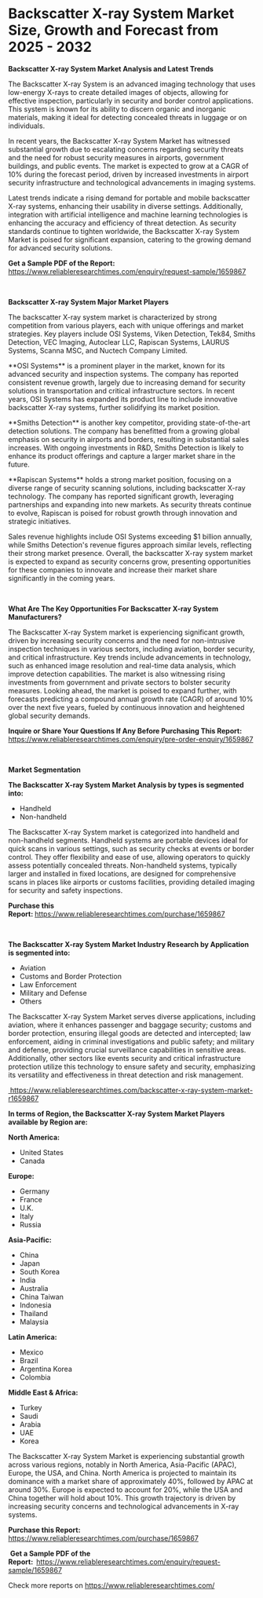 <p><h1>Backscatter X-ray System Market Size, Growth and Forecast from 2025 - 2032</h1></p><p><strong>Backscatter X-ray System Market Analysis and Latest Trends</strong></p>
<p><p>The Backscatter X-ray System is an advanced imaging technology that uses low-energy X-rays to create detailed images of objects, allowing for effective inspection, particularly in security and border control applications. This system is known for its ability to discern organic and inorganic materials, making it ideal for detecting concealed threats in luggage or on individuals.</p><p>In recent years, the Backscatter X-ray System Market has witnessed substantial growth due to escalating concerns regarding security threats and the need for robust security measures in airports, government buildings, and public events. The market is expected to grow at a CAGR of 10% during the forecast period, driven by increased investments in airport security infrastructure and technological advancements in imaging systems.</p><p>Latest trends indicate a rising demand for portable and mobile backscatter X-ray systems, enhancing their usability in diverse settings. Additionally, integration with artificial intelligence and machine learning technologies is enhancing the accuracy and efficiency of threat detection. As security standards continue to tighten worldwide, the Backscatter X-ray System Market is poised for significant expansion, catering to the growing demand for advanced security solutions.</p></p>
<p><strong>Get a Sample PDF of the Report:&nbsp;</strong> <a href="https://www.reliableresearchtimes.com/enquiry/request-sample/1659867?utm_campaign=3227&utm_medium=2&utm_source=Github&utm_content=ia&utm_term=29032025&utm_id=backscatter-x-ray-system">https://www.reliableresearchtimes.com/enquiry/request-sample/1659867</a></p>
<p>&nbsp;</p>
<p><strong>Backscatter X-ray System Major Market Players</strong></p>
<p><p>The backscatter X-ray system market is characterized by strong competition from various players, each with unique offerings and market strategies. Key players include OSI Systems, Viken Detection, Tek84, Smiths Detection, VEC Imaging, Autoclear LLC, Rapiscan Systems, LAURUS Systems, Scanna MSC, and Nuctech Company Limited.</p><p>**OSI Systems** is a prominent player in the market, known for its advanced security and inspection systems. The company has reported consistent revenue growth, largely due to increasing demand for security solutions in transportation and critical infrastructure sectors. In recent years, OSI Systems has expanded its product line to include innovative backscatter X-ray systems, further solidifying its market position.</p><p>**Smiths Detection** is another key competitor, providing state-of-the-art detection solutions. The company has benefitted from a growing global emphasis on security in airports and borders, resulting in substantial sales increases. With ongoing investments in R&D, Smiths Detection is likely to enhance its product offerings and capture a larger market share in the future.</p><p>**Rapiscan Systems** holds a strong market position, focusing on a diverse range of security scanning solutions, including backscatter X-ray technology. The company has reported significant growth, leveraging partnerships and expanding into new markets. As security threats continue to evolve, Rapiscan is poised for robust growth through innovation and strategic initiatives.</p><p>Sales revenue highlights include OSI Systems exceeding $1 billion annually, while Smiths Detection's revenue figures approach similar levels, reflecting their strong market presence. Overall, the backscatter X-ray system market is expected to expand as security concerns grow, presenting opportunities for these companies to innovate and increase their market share significantly in the coming years.</p></p>
<p>&nbsp;</p>
<p><strong>What Are The Key Opportunities For Backscatter X-ray System Manufacturers?</strong></p>
<p><p>The Backscatter X-ray System market is experiencing significant growth, driven by increasing security concerns and the need for non-intrusive inspection techniques in various sectors, including aviation, border security, and critical infrastructure. Key trends include advancements in technology, such as enhanced image resolution and real-time data analysis, which improve detection capabilities. The market is also witnessing rising investments from government and private sectors to bolster security measures. Looking ahead, the market is poised to expand further, with forecasts predicting a compound annual growth rate (CAGR) of around 10% over the next five years, fueled by continuous innovation and heightened global security demands.</p></p>
<p><strong>Inquire or Share Your Questions If Any Before Purchasing This Report:</strong> <a href="https://www.reliableresearchtimes.com/enquiry/pre-order-enquiry/1659867?utm_campaign=3227&utm_medium=2&utm_source=Github&utm_content=ia&utm_term=29032025&utm_id=backscatter-x-ray-system">https://www.reliableresearchtimes.com/enquiry/pre-order-enquiry/1659867</a></p>
<p>&nbsp;</p>
<p><strong>Market Segmentation</strong></p>
<p><strong>The Backscatter X-ray System Market Analysis by types is segmented into:</strong></p>
<p><ul><li>Handheld</li><li>Non-handheld</li></ul></p>
<p><p>The Backscatter X-ray System market is categorized into handheld and non-handheld segments. Handheld systems are portable devices ideal for quick scans in various settings, such as security checks at events or border control. They offer flexibility and ease of use, allowing operators to quickly assess potentially concealed threats. Non-handheld systems, typically larger and installed in fixed locations, are designed for comprehensive scans in places like airports or customs facilities, providing detailed imaging for security and safety inspections.</p></p>
<p><strong>Purchase this Report:&nbsp;</strong><a href="https://www.reliableresearchtimes.com/purchase/1659867?utm_campaign=3227&utm_medium=2&utm_source=Github&utm_content=ia&utm_term=29032025&utm_id=backscatter-x-ray-system">https://www.reliableresearchtimes.com/purchase/1659867</a></p>
<p>&nbsp;</p>
<p><strong>The Backscatter X-ray System Market Industry Research by Application is segmented into:</strong></p>
<p><ul><li>Aviation</li><li>Customs and Border Protection​</li><li>Law Enforcement</li><li>Military and Defense​</li><li>Others</li></ul></p>
<p><p>The Backscatter X-ray System Market serves diverse applications, including aviation, where it enhances passenger and baggage security; customs and border protection, ensuring illegal goods are detected and intercepted; law enforcement, aiding in criminal investigations and public safety; and military and defense, providing crucial surveillance capabilities in sensitive areas. Additionally, other sectors like events security and critical infrastructure protection utilize this technology to ensure safety and security, emphasizing its versatility and effectiveness in threat detection and risk management.</p></p>
<p><a href="https://www.reliableresearchtimes.com/backscatter-x-ray-system-market-r1659867?utm_campaign=3227&utm_medium=2&utm_source=Github&utm_content=ia&utm_term=29032025&utm_id=backscatter-x-ray-system">&nbsp;https://www.reliableresearchtimes.com/backscatter-x-ray-system-market-r1659867</a></p>
<p><strong>In terms of Region, the Backscatter X-ray System Market Players available by Region are:</strong></p>
<p>
    <p> <strong> North America: </strong>
        <ul>
            <li>United States</li>
            <li>Canada</li>
        </ul>
        </p> 
    <p> <strong> Europe: </strong>
        <ul>
            <li>Germany</li>
            <li>France</li>
            <li>U.K.</li>
            <li>Italy</li>
            <li>Russia</li>
        </ul>
        </p> 
    <p> <strong> Asia-Pacific: </strong>
        <ul>
            <li>China</li>
            <li>Japan</li>
            <li>South Korea</li>
            <li>India</li>
            <li>Australia</li>
            <li>China Taiwan</li>
            <li>Indonesia</li>
            <li>Thailand</li>
            <li>Malaysia</li>
        </ul>
        </p> 
    <p> <strong> Latin America: </strong>
        <ul>
            <li>Mexico</li>
            <li>Brazil</li>
            <li>Argentina Korea</li>
            <li>Colombia</li>
        </ul>
        </p> 
    <p> <strong> Middle East & Africa: </strong>
        <ul>
            <li>Turkey</li>
            <li>Saudi</li>
            <li>Arabia</li>
            <li>UAE</li>
            <li>Korea</li>
        </ul>
    </p>
    </p>
<p><p>The Backscatter X-ray System Market is experiencing substantial growth across various regions, notably in North America, Asia-Pacific (APAC), Europe, the USA, and China. North America is projected to maintain its dominance with a market share of approximately 40%, followed by APAC at around 30%. Europe is expected to account for 20%, while the USA and China together will hold about 10%. This growth trajectory is driven by increasing security concerns and technological advancements in X-ray systems.</p></p>
<p><strong>Purchase this Report: </strong><a href="https://www.reliableresearchtimes.com/purchase/1659867?utm_campaign=3227&utm_medium=2&utm_source=Github&utm_content=ia&utm_term=29032025&utm_id=backscatter-x-ray-system">https://www.reliableresearchtimes.com/purchase/1659867</a></p>
<p>&nbsp;<strong>Get a Sample PDF of the Report:&nbsp;&nbsp;</strong><a href="https://www.reliableresearchtimes.com/enquiry/request-sample/1659867?utm_campaign=3227&utm_medium=2&utm_source=Github&utm_content=ia&utm_term=29032025&utm_id=backscatter-x-ray-system">https://www.reliableresearchtimes.com/enquiry/request-sample/1659867</a></p>
<p><strong></strong></p>
<p>Check more reports on <a href="https://www.reliableresearchtimes.com/?utm_campaign=3227&utm_medium=2&utm_source=Github&utm_content=ia&utm_term=29032025&utm_id=backscatter-x-ray-system">https://www.reliableresearchtimes.com/</a></p>